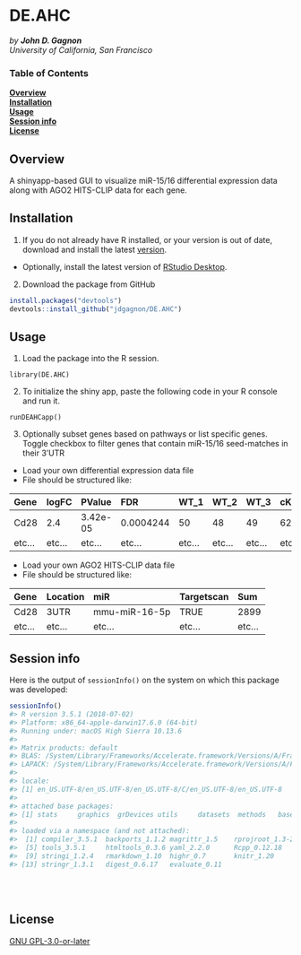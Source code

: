 
<!-- README.md is generated from README.Rmd. Please edit that file -->

# DE.AHC

*by **John D. Gagnon*** <br> *University of California, San Francisco*

### Table of Contents

**[Overview](#overview)**<br> **[Installation](#installation)**<br>
**[Usage](#usage)**<br> **[Session info](#session-info)**<br>
**[License](#license)**<br>

## Overview

A shinyapp-based GUI to visualize miR-15/16 differential expression data
along with AGO2 HITS-CLIP data for each gene.

## Installation

1.  If you do not already have R installed, or your version is out of
    date, download and install the latest
    [version](https://cran.r-project.org).

<!-- end list -->

  - Optionally, install the latest version of [RStudio
    Desktop](https://www.rstudio.com/products/rstudio/#Desktop).

<!-- end list -->

2.  Download the package from GitHub

<!-- end list -->

``` r
install.packages("devtools")
devtools::install_github("jdgagnon/DE.AHC")
```

## Usage

1.  Load the package into the R session.

`library(DE.AHC)`

2.  To initialize the shiny app, paste the following code in your R
    console and run it.

`runDEAHCapp()`

3.  Optionally subset genes based on pathways or list specific genes.
    Toggle checkbox to filter genes that contain miR-15/16 seed-matches
    in their 3’UTR

<!-- end list -->

  - Load your own differential expression data file
  - File should be structured
like:

| Gene | logFC | PValue   | FDR       | WT\_1 | WT\_2 | WT\_3 | cKO\_1 | cKO\_2 | cKO\_3 |
| :--- | :---- | :------- | :-------- | :---- | :---- | :---- | :----- | :----- | :----- |
| Cd28 | 2.4   | 3.42e-05 | 0.0004244 | 50    | 48    | 49    | 62     | 58     | 60     |
| etc… | etc…  | etc…     | etc…      | etc…  | etc…  | etc…  | etc…   | etc…   | etc…   |

  - Load your own AGO2 HITS-CLIP data file
  - File should be structured like:

| Gene | Location | miR           | Targetscan | Sum  |
| :--- | :------- | :------------ | :--------- | :--- |
| Cd28 | 3UTR     | mmu-miR-16-5p | TRUE       | 2899 |
| etc… | etc…     | etc…          | etc…       | etc… |

## Session info

Here is the output of `sessionInfo()` on the system on which this
package was developed:

``` r
sessionInfo()
#> R version 3.5.1 (2018-07-02)
#> Platform: x86_64-apple-darwin17.6.0 (64-bit)
#> Running under: macOS High Sierra 10.13.6
#> 
#> Matrix products: default
#> BLAS: /System/Library/Frameworks/Accelerate.framework/Versions/A/Frameworks/vecLib.framework/Versions/A/libBLAS.dylib
#> LAPACK: /System/Library/Frameworks/Accelerate.framework/Versions/A/Frameworks/vecLib.framework/Versions/A/libLAPACK.dylib
#> 
#> locale:
#> [1] en_US.UTF-8/en_US.UTF-8/en_US.UTF-8/C/en_US.UTF-8/en_US.UTF-8
#> 
#> attached base packages:
#> [1] stats     graphics  grDevices utils     datasets  methods   base     
#> 
#> loaded via a namespace (and not attached):
#>  [1] compiler_3.5.1  backports_1.1.2 magrittr_1.5    rprojroot_1.3-2
#>  [5] tools_3.5.1     htmltools_0.3.6 yaml_2.2.0      Rcpp_0.12.18   
#>  [9] stringi_1.2.4   rmarkdown_1.10  highr_0.7       knitr_1.20     
#> [13] stringr_1.3.1   digest_0.6.17   evaluate_0.11
```

<br><br>

## License

[GNU GPL-3.0-or-later](https://www.gnu.org/licenses/gpl.txt)
